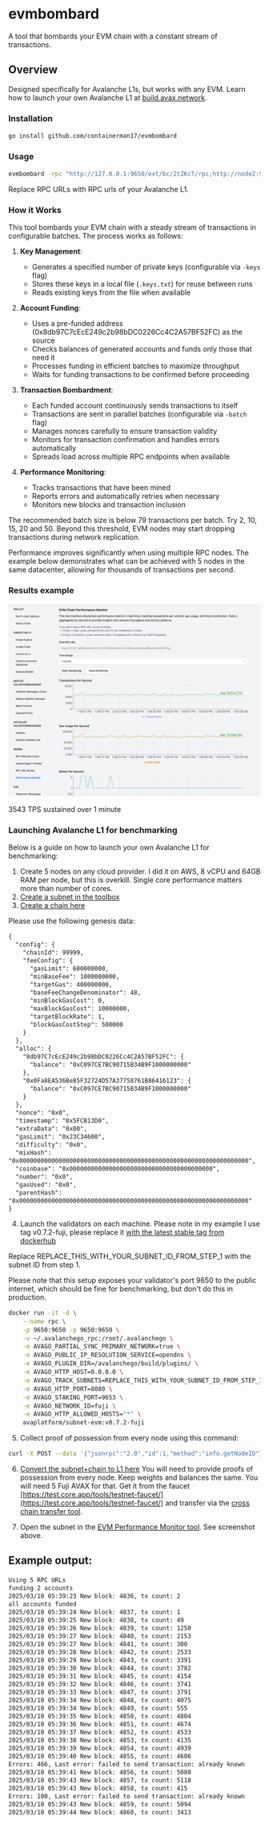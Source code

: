 # evmbombard

A tool that bombards your EVM chain with a constant stream of transactions.

## Overview

Designed specifically for Avalanche L1s, but works with any EVM. Learn how to launch your own Avalanche
L1 at [build.avax.network](https://build.avax.network/).

### Installation

```bash
go install github.com/containerman17/evmbombard
```

### Usage

```bash
evmbombard -rpc "http://127.0.0.1:9650/ext/bc/2tZKcT/rpc;http://node2:9650/ext/bc/2tZKcT/rpc" -batch 50 -keys 600
```

Replace RPC URLs with RPC urls of your Avalanche L1.

### How it Works

This tool bombards your EVM chain with a steady stream of transactions in
configurable batches. The process works as follows:

1. **Key Management**:
   - Generates a specified number of private keys (configurable via `-keys`
     flag)
   - Stores these keys in a local file (`.keys.txt`) for reuse between runs
   - Reads existing keys from the file when available

2. **Account Funding**:
   - Uses a pre-funded address (0x8db97C7cEcE249c2b98bDC0226Cc4C2A57BF52FC) as
     the source
   - Checks balances of generated accounts and funds only those that need it
   - Processes funding in efficient batches to maximize throughput
   - Waits for funding transactions to be confirmed before proceeding

3. **Transaction Bombardment**:
   - Each funded account continuously sends transactions to itself
   - Transactions are sent in parallel batches (configurable via `-batch` flag)
   - Manages nonces carefully to ensure transaction validity
   - Monitors for transaction confirmation and handles errors automatically
   - Spreads load across multiple RPC endpoints when available

4. **Performance Monitoring**:
   - Tracks transactions that have been mined
   - Reports errors and automatically retries when necessary
   - Monitors new blocks and transaction inclusion

The recommended batch size is below 79 transactions per batch. Try 2, 10, 15, 20 and 50. Beyond this threshold,
EVM nodes may start dropping transactions during network replication.

Performance improves significantly when using multiple RPC nodes. The example
below demonstrates what can be achieved with 5 nodes in the same datacenter,
allowing for thousands of transactions per second.

### Results example

![3543 TPS sustained](docs/result.png)

3543 TPS sustained over 1 minute

### Launching Avalanche L1 for benchmarking

Below is a guide on how to launch your own Avalanche L1 for benchmarking:

1. Create 5 nodes on any cloud provider. I did it on AWS, 8 vCPU and 64GB RAM
   per node, but this is overkill. Single core performance matters more than
   number of cores.
2. [Create a subnet in the toolbox](https://build.avax.network/tools/l1-toolbox#createSubnet)
3. [Create a chain here](https://build.avax.network/tools/l1-toolbox#createChain)

Please use the following genesis data:

```
{
  "config": {
    "chainId": 99999,
    "feeConfig": {
      "gasLimit": 600000000,
      "minBaseFee": 1000000000,
      "targetGas": 400000000,
      "baseFeeChangeDenominator": 48,
      "minBlockGasCost": 0,
      "maxBlockGasCost": 10000000,
      "targetBlockRate": 1,
      "blockGasCostStep": 500000
    }
  },
  "alloc": {
    "8db97C7cEcE249c2b98bDC0226Cc4C2A57BF52FC": {
      "balance": "0xC097CE7BC90715B34B9F1000000000"
    },
    "0x0Fa8EA536Be85F32724D57A37758761B86416123": {
      "balance": "0xC097CE7BC90715B34B9F1000000000"
    }
  },
  "nonce": "0x0",
  "timestamp": "0x5FCB13D0",
  "extraData": "0x00",
  "gasLimit": "0x23C34600",
  "difficulty": "0x0",
  "mixHash": "0x0000000000000000000000000000000000000000000000000000000000000000",
  "coinbase": "0x0000000000000000000000000000000000000000",
  "number": "0x0",
  "gasUsed": "0x0",
  "parentHash": "0x0000000000000000000000000000000000000000000000000000000000000000"
}
```

4. Launch the validators on each machine. Please note in my example I use tag
   v0.7.2-fuji, please replace it
   [with the latest stable tag from dockerhub](https://hub.docker.com/r/avaplatform/subnet-evm/tags?name=v)

Replace REPLACE_THIS_WITH_YOUR_SUBNET_ID_FROM_STEP_1 with the subnet ID from
step 1.

Please note that this setup exposes your validator's port 9650 to the public
internet, which should be fine for benchmarking, but don't do this in
production.

```bash
docker run -it -d \
    --name rpc \
    -p 9650:9650 -p 9650:9650 \
    -v ~/.avalanchego_rpc:/root/.avalanchego \
    -e AVAGO_PARTIAL_SYNC_PRIMARY_NETWORK=true \
    -e AVAGO_PUBLIC_IP_RESOLUTION_SERVICE=opendns \
    -e AVAGO_PLUGIN_DIR=/avalanchego/build/plugins/ \
    -e AVAGO_HTTP_HOST=0.0.0.0 \
    -e AVAGO_TRACK_SUBNETS=REPLACE_THIS_WITH_YOUR_SUBNET_ID_FROM_STEP_1 \
    -e AVAGO_HTTP_PORT=8080 \
    -e AVAGO_STAKING_PORT=9653 \
    -e AVAGO_NETWORK_ID=fuji \
    -e AVAGO_HTTP_ALLOWED_HOSTS="*" \
    avaplatform/subnet-evm:v0.7.2-fuji
```

5. Collect proof of possession from every node using this command:

```bash
curl -X POST --data '{"jsonrpc":"2.0","id":1,"method":"info.getNodeID"}' -H "content-type:application/json;" 127.0.0.1:9650/ext/info
```

6. [Convert the subnet+chain to L1 here](https://build.avax.network/tools/l1-toolbox#convertToL1)
   You will need to provide proofs of possession from every node. Keep weights
   and balances the same. You will need 5 Fuji AVAX for that. Get it from the
   faucet
   [https://test.core.app/tools/testnet-faucet/](https://test.core.app/tools/testnet-faucet/)
   and transfer via the
   [cross chain transfer tool](https://test.core.app/stake/cross-chain-transfer/).

7. Open the subnet in the
   [EVM Performance Monitor tool](https://build.avax.network/tools/l1-toolbox#performanceMonitor).
   See screenshot above.

## Example output:

```
Using 5 RPC URLs
funding 2 accounts
2025/03/10 05:39:23 New block: 4836, tx count: 2
all accounts funded
2025/03/10 05:39:24 New block: 4837, tx count: 1
2025/03/10 05:39:25 New block: 4838, tx count: 49
2025/03/10 05:39:26 New block: 4839, tx count: 1250
2025/03/10 05:39:27 New block: 4840, tx count: 2153
2025/03/10 05:39:27 New block: 4841, tx count: 300
2025/03/10 05:39:28 New block: 4842, tx count: 2533
2025/03/10 05:39:29 New block: 4843, tx count: 3391
2025/03/10 05:39:30 New block: 4844, tx count: 3782
2025/03/10 05:39:31 New block: 4845, tx count: 4154
2025/03/10 05:39:32 New block: 4846, tx count: 3741
2025/03/10 05:39:33 New block: 4847, tx count: 3791
2025/03/10 05:39:34 New block: 4848, tx count: 4075
2025/03/10 05:39:34 New block: 4849, tx count: 555
2025/03/10 05:39:35 New block: 4850, tx count: 4804
2025/03/10 05:39:36 New block: 4851, tx count: 4674
2025/03/10 05:39:37 New block: 4852, tx count: 4533
2025/03/10 05:39:38 New block: 4853, tx count: 4135
2025/03/10 05:39:39 New block: 4854, tx count: 4939
2025/03/10 05:39:40 New block: 4855, tx count: 4606
Errors: 466, Last error: failed to send transaction: already known
2025/03/10 05:39:41 New block: 4856, tx count: 5080
2025/03/10 05:39:43 New block: 4857, tx count: 5118
2025/03/10 05:39:43 New block: 4858, tx count: 415
Errors: 100, Last error: failed to send transaction: already known
2025/03/10 05:39:43 New block: 4859, tx count: 5094
2025/03/10 05:39:44 New block: 4860, tx count: 3413
```
